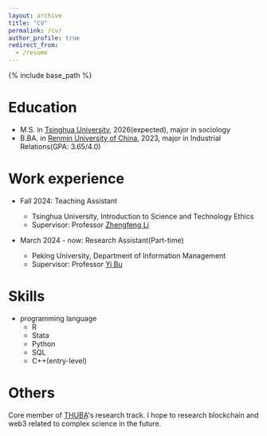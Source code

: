 ```yaml
---
layout: archive
title: "CV"
permalink: /cv/
author_profile: true
redirect_from:
  - /resume
---
```


{% include base_path %}

# Education

<!-- * Ph.D in Version Control Theory, GitHub University, 2018 (expected) -->

* M.S. in [Tsinghua University](https://www.tsinghua.edu.cn/en/), 2026(expected), major in sociology
* B.BA. in [Renmin University of China](https://en.ruc.edu.cn/), 2023, major in Industrial Relations(GPA: 3.65/4.0)

# Work experience

* Fall 2024: Teaching Assistant
  * Tsinghua University, Introduction to Science and Technology Ethics 
  * Supervisor: Professor [Zhengfeng Li](https://www.soc.tsinghua.edu.cn/en/info/1041/1456.htm)

* March 2024 - now: Research Assistant(Part-time)
  * Peking University, Department of Information Management
  * Supervisor: Professor [Yi Bu](https://buyi08.wixsite.com/yi-bu)

# Skills

* programming language
  * R
  * Stata
  * Python
  * SQL
  * C++(entry-level)

# Others
Core member of [THUBA](https://x.com/THUBA_DAO)'s research track. I hope to research blockchain and web3 related to complex science in the future.
